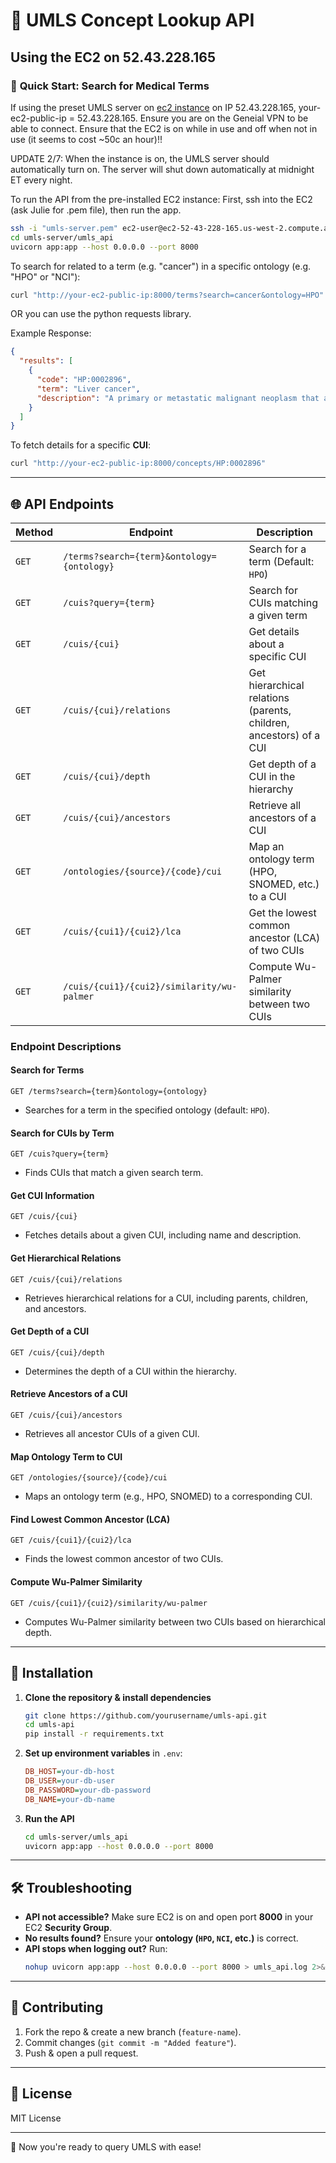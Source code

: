 # 🏥 UMLS Concept Lookup API

## Using the EC2 on 52.43.228.165
### 🚀 **Quick Start: Search for Medical Terms**
If using the preset UMLS server on [ec2 instance](https://us-west-2.console.aws.amazon.com/ec2/home?region=us-west-2#InstanceDetails:instanceId=i-02871ce2788a7a8c2) on IP 52.43.228.165, your-ec2-public-ip = 52.43.228.165. 
Ensure you are on the Geneial VPN to be able to connect. 
Ensure that the EC2 is on while in use and off when not in use (it seems to cost ~50c an hour)!!

UPDATE 2/7: When the instance is on, the UMLS server should automatically turn on. The server will shut down automatically at midnight ET every night.  

To run the API from the pre-installed EC2 instance: 
First, ssh into the  EC2 (ask Julie for .pem file), then run the app.
```sh
ssh -i "umls-server.pem" ec2-user@ec2-52-43-228-165.us-west-2.compute.amazonaws.com
cd umls-server/umls_api
uvicorn app:app --host 0.0.0.0 --port 8000
```

To search for related to a term (e.g. "cancer") in a specific ontology (e.g. "HPO" or "NCI"):
```sh
curl "http://your-ec2-public-ip:8000/terms?search=cancer&ontology=HPO"

```
OR you can use the python requests library. 

Example Response:
```json
{
  "results": [
    {
      "code": "HP:0002896",
      "term": "Liver cancer",
      "description": "A primary or metastatic malignant neoplasm that affects the liver."
    }
  ]
}
```

To fetch details for a specific **CUI**:
```sh
curl "http://your-ec2-public-ip:8000/concepts/HP:0002896"
```

---
## 🌐 **API Endpoints**

| Method | Endpoint | Description |
|--------|----------|-------------|
| `GET`  | `/terms?search={term}&ontology={ontology}` | Search for a term (Default: `HPO`) |
| `GET`  | `/cuis?query={term}` | Search for CUIs matching a given term |
| `GET`  | `/cuis/{cui}` | Get details about a specific CUI |
| `GET`  | `/cuis/{cui}/relations` | Get hierarchical relations (parents, children, ancestors) of a CUI |
| `GET`  | `/cuis/{cui}/depth` | Get depth of a CUI in the hierarchy |
| `GET`  | `/cuis/{cui}/ancestors` | Retrieve all ancestors of a CUI |
| `GET`  | `/ontologies/{source}/{code}/cui` | Map an ontology term (HPO, SNOMED, etc.) to a CUI |
| `GET`  | `/cuis/{cui1}/{cui2}/lca` | Get the lowest common ancestor (LCA) of two CUIs |
| `GET`  | `/cuis/{cui1}/{cui2}/similarity/wu-palmer` | Compute Wu-Palmer similarity between two CUIs |

### **Endpoint Descriptions**

#### **Search for Terms**
`GET /terms?search={term}&ontology={ontology}`
- Searches for a term in the specified ontology (default: `HPO`).

#### **Search for CUIs by Term**
`GET /cuis?query={term}`
- Finds CUIs that match a given search term.

#### **Get CUI Information**
`GET /cuis/{cui}`
- Fetches details about a given CUI, including name and description.

#### **Get Hierarchical Relations**
`GET /cuis/{cui}/relations`
- Retrieves hierarchical relations for a CUI, including parents, children, and ancestors.

#### **Get Depth of a CUI**
`GET /cuis/{cui}/depth`
- Determines the depth of a CUI within the hierarchy.

#### **Retrieve Ancestors of a CUI**
`GET /cuis/{cui}/ancestors`
- Retrieves all ancestor CUIs of a given CUI.

#### **Map Ontology Term to CUI**
`GET /ontologies/{source}/{code}/cui`
- Maps an ontology term (e.g., HPO, SNOMED) to a corresponding CUI.

#### **Find Lowest Common Ancestor (LCA)**
`GET /cuis/{cui1}/{cui2}/lca`
- Finds the lowest common ancestor of two CUIs.

#### **Compute Wu-Palmer Similarity**
`GET /cuis/{cui1}/{cui2}/similarity/wu-palmer`
- Computes Wu-Palmer similarity between two CUIs based on hierarchical depth.


---

## 📌 **Installation**
1. **Clone the repository & install dependencies**  
   ```sh
   git clone https://github.com/yourusername/umls-api.git
   cd umls-api
   pip install -r requirements.txt
   ```

2. **Set up environment variables** in `.env`:
   ```ini
   DB_HOST=your-db-host
   DB_USER=your-db-user
   DB_PASSWORD=your-db-password
   DB_NAME=your-db-name
   ```

3. **Run the API**
   ```sh
   cd umls-server/umls_api
   uvicorn app:app --host 0.0.0.0 --port 8000
   ```

---

## 🛠 **Troubleshooting**
- **API not accessible?** Make sure EC2 is on and open port **8000** in your EC2 **Security Group**.  
- **No results found?** Ensure your **ontology (`HPO`, `NCI`, etc.)** is correct.  
- **API stops when logging out?** Run:
  ```sh
  nohup uvicorn app:app --host 0.0.0.0 --port 8000 > umls_api.log 2>&1 &
  ```

---

## 🤝 **Contributing**
1. Fork the repo & create a new branch (`feature-name`).
2. Commit changes (`git commit -m "Added feature"`).
3. Push & open a pull request.

---

## 📜 **License**
MIT License

---

🚀 Now you're ready to query UMLS with ease!

